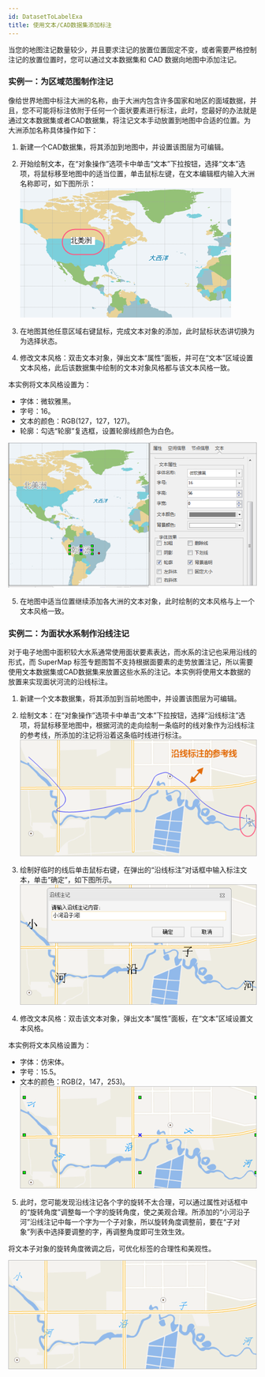 ```yaml
---
id: DatasetToLabelExa
title: 使用文本/CAD数据集添加标注
---
```

当您的地图注记数量较少，并且要求注记的放置位置固定不变，或者需要严格控制注记的放置位置时，您可以通过文本数据集和 CAD 数据向地图中添加注记。

### 实例一：为区域范围制作注记

像给世界地图中标注大洲的名称，由于大洲内包含许多国家和地区的面域数据，并且，您不可能将标注依附于任何一个面状要素进行标注，此时，您最好的办法就是通过文本数据集或者CAD数据集，将注记文本手动放置到地图中合适的位置。为大洲添加名称具体操作如下：

  1. 新建一个CAD数据集，将其添加到地图中，并设置该图层为可编辑。
  2. 开始绘制文本，在“对象操作”选项卡中单击“文本”下拉按钮，选择“文本”选项，将鼠标移至地图中的适当位置，单击鼠标左键，在文本编辑框内输入大洲名称即可，如下图所示：   
   ![](img/EditText.png)  

  3. 在地图其他任意区域右键鼠标，完成文本对象的添加，此时鼠标状态讲切换为为选择状态。
  4. 修改文本风格：双击文本对象，弹出文本“属性”面板，并可在“文本”区域设置文本风格，此后该数据集中绘制的文本对象风格都与该文本风格一致。 

本实例将文本风格设置为：

  * 字体：微软雅黑。
  * 字号：16。
  * 文本的颜色：RGB(127，127，127)。
  * 轮廓：勾选“轮廓”复选框，设置轮廓线颜色为白色。  

![](img/TextStyle.png)  

  5. 在地图中适当位置继续添加各大洲的文本对象，此时绘制的文本风格与上一个文本风格一致。

### 实例二：为面状水系制作沿线注记

对于电子地图中面积较大水系通常使用面状要素表达，而水系的注记也采用沿线的形式，而 SuperMap
标签专题图暂不支持根据面要素的走势放置注记，所以需要使用文本数据集或CAD数据集来放置这些水系的注记。本实例将使用文本数据的放置来实现面状河流的沿线标注。

  1. 新建一个文本数据集，将其添加到当前地图中，并设置该图层为可编辑。
  2. 绘制文本：在“对象操作”选项卡中单击“文本”下拉按钮，选择“沿线标注”选项，将鼠标移至地图中，根据河流的走向绘制一条临时的线对象作为沿线标注的参考线，所添加的注记将沿着这条临时线进行标注。  
    ![](img/MakeAlongLineText.png)  
 
  3. 绘制好临时的线后单击鼠标右键，在弹出的“沿线标注”对话框中输入标注文本，单击“确定”，如下图所示。   
   ![](img/AlongText.png)  
 
  4. 修改文本风格：双击该文本对象，弹出文本“属性”面板，在“文本”区域设置文本风格。 

本实例将文本风格设置为：

  * 字体：仿宋体。
  * 字号：15.5。
  * 文本的颜色：RGB(2，147，253)。   
   ![](img/AlongResult1.png)  

  5. 此时，您可能发现沿线注记各个字的旋转不太合理，可以通过属性对话框中的“旋转角度”调整每一个字的旋转角度，使之美观合理。所添加的“小河沿子河”沿线注记中每一个字为一个子对象，所以旋转角度调整前，要在“子对象”列表中选择要调整的字，再调整角度即可生效生效。 

将文本子对象的旋转角度微调之后，可优化标签的合理性和美观性。

![](img/AlongResult2.png)  

